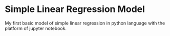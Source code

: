# Simple Linear Regression Model
My first basic model of simple linear regression in python language with the platform of jupyter notebook.
